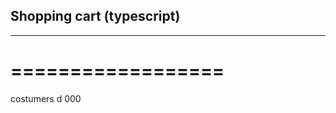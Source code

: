 ## Shopping cart (typescript)
---------------------------
==================
=================

costumers
d
000
